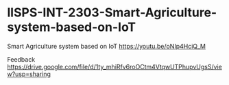 # llSPS-INT-2303-Smart-Agriculture-system-based-on-IoT
Smart Agriculture system based on IoT
https://youtu.be/oNIp4HciQ_M

Feedback
https://drive.google.com/file/d/1ty_mhiRfv6roOCtm4VtqwUTPhupvUgsS/view?usp=sharing

